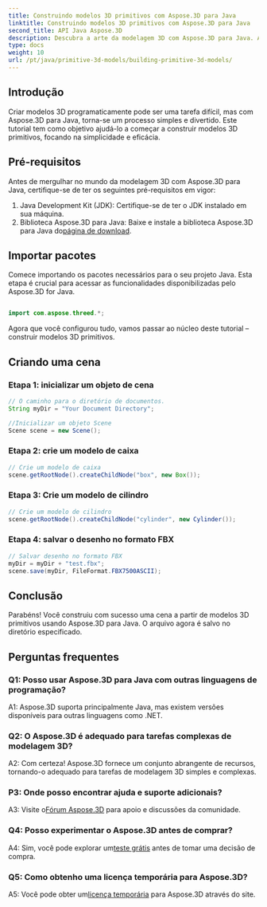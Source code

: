 ```yaml
---
title: Construindo modelos 3D primitivos com Aspose.3D para Java
linktitle: Construindo modelos 3D primitivos com Aspose.3D para Java
second_title: API Java Aspose.3D
description: Descubra a arte da modelagem 3D com Aspose.3D para Java. Aprenda a construir modelos 3D primitivos sem esforço e libere sua criatividade.
type: docs
weight: 10
url: /pt/java/primitive-3d-models/building-primitive-3d-models/
---
```

## Introdução

Criar modelos 3D programaticamente pode ser uma tarefa difícil, mas com Aspose.3D para Java, torna-se um processo simples e divertido. Este tutorial tem como objetivo ajudá-lo a começar a construir modelos 3D primitivos, focando na simplicidade e eficácia.

## Pré-requisitos

Antes de mergulhar no mundo da modelagem 3D com Aspose.3D para Java, certifique-se de ter os seguintes pré-requisitos em vigor:

1. Java Development Kit (JDK): Certifique-se de ter o JDK instalado em sua máquina.
2.  Biblioteca Aspose.3D para Java: Baixe e instale a biblioteca Aspose.3D para Java do[página de download](https://releases.aspose.com/3d/java/).

## Importar pacotes

Comece importando os pacotes necessários para o seu projeto Java. Esta etapa é crucial para acessar as funcionalidades disponibilizadas pelo Aspose.3D for Java.

```java

import com.aspose.threed.*;
```

Agora que você configurou tudo, vamos passar ao núcleo deste tutorial – construir modelos 3D primitivos.

## Criando uma cena

### Etapa 1: inicializar um objeto de cena

```java
// O caminho para o diretório de documentos.
String myDir = "Your Document Directory";

//Inicializar um objeto Scene
Scene scene = new Scene();
```

### Etapa 2: crie um modelo de caixa

```java
// Crie um modelo de caixa
scene.getRootNode().createChildNode("box", new Box());
```

### Etapa 3: Crie um modelo de cilindro

```java
// Crie um modelo de cilindro
scene.getRootNode().createChildNode("cylinder", new Cylinder());
```

### Etapa 4: salvar o desenho no formato FBX

```java
// Salvar desenho no formato FBX
myDir = myDir + "test.fbx";
scene.save(myDir, FileFormat.FBX7500ASCII);
```

## Conclusão

Parabéns! Você construiu com sucesso uma cena a partir de modelos 3D primitivos usando Aspose.3D para Java. O arquivo agora é salvo no diretório especificado.

## Perguntas frequentes

### Q1: Posso usar Aspose.3D para Java com outras linguagens de programação?

A1: Aspose.3D suporta principalmente Java, mas existem versões disponíveis para outras linguagens como .NET.

### Q2: O Aspose.3D é adequado para tarefas complexas de modelagem 3D?

A2: Com certeza! Aspose.3D fornece um conjunto abrangente de recursos, tornando-o adequado para tarefas de modelagem 3D simples e complexas.

### P3: Onde posso encontrar ajuda e suporte adicionais?

 A3: Visite o[Fórum Aspose.3D](https://forum.aspose.com/c/3d/18) para apoio e discussões da comunidade.

### Q4: Posso experimentar o Aspose.3D antes de comprar?

 A4: Sim, você pode explorar um[teste grátis](https://releases.aspose.com/) antes de tomar uma decisão de compra.

### Q5: Como obtenho uma licença temporária para Aspose.3D?

 A5: Você pode obter um[licença temporária](https://purchase.aspose.com/temporary-license/) para Aspose.3D através do site.